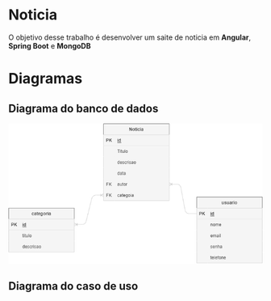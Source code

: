 # Noticia

O objetivo desse trabalho é desenvolver um saite de noticia em **Angular**, **Spring Boot** e **MongoDB**

# Diagramas

## Diagrama do banco de dados

<img src="backend\demo\docs\DiagramaBanco.png">

## Diagrama do caso de uso